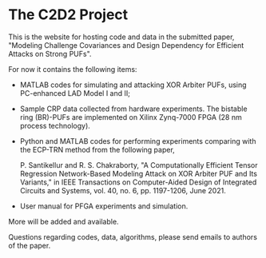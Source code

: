 # The C2D2 Project
This is the website for hosting code and data in the submitted paper, "Modeling Challenge Covariances and Design Dependency for Efficient Attacks on Strong PUFs".

For now it contains the following items:

- MATLAB codes for simulating and attacking XOR Arbiter PUFs, using PC-enhanced LAD Model I and II;

- Sample CRP data collected from hardware experiments. The bistable ring (BR)-PUFs are implemented on Xilinx Zynq-7000 FPGA (28 nm process technology).

- Python and MATLAB codes for performing experiments comparing with the ECP-TRN method from the following paper,

    P. Santikellur and R. S. Chakraborty, "A Computationally Efficient Tensor Regression Network-Based Modeling Attack on XOR Arbiter PUF and Its Variants," in  IEEE Transactions on Computer-Aided Design of Integrated Circuits and Systems, vol. 40, no. 6, pp. 1197-1206, June 2021.

    

- User manual for PFGA experiments and simulation.

More will be added and available.

Questions regarding codes, data, algorithms, please send emails to authors of the paper.

